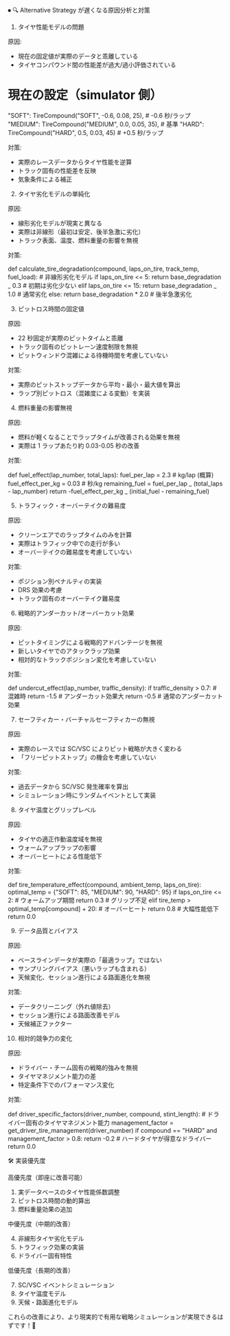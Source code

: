 ⏺ 🔍 Alternative Strategy が遅くなる原因分析と対策

1. タイヤ性能モデルの問題

原因:

- 現在の固定値が実際のデータと乖離している
- タイヤコンパウンド間の性能差が過大/過小評価されている

# 現在の設定（simulator 側）

"SOFT": TireCompound("SOFT", -0.6, 0.08, 25), # -0.6 秒/ラップ
"MEDIUM": TireCompound("MEDIUM", 0.0, 0.05, 35), # 基準
"HARD": TireCompound("HARD", 0.5, 0.03, 45) # +0.5 秒/ラップ

対策:

- 実際のレースデータからタイヤ性能を逆算
- トラック固有の性能差を反映
- 気象条件による補正

2. タイヤ劣化モデルの単純化

原因:

- 線形劣化モデルが現実と異なる
- 実際は非線形（最初は安定、後半急激に劣化）
- トラック表面、温度、燃料重量の影響を無視

対策:

def calculate_tire_degradation(compound, laps_on_tire, track_temp, fuel_load): # 非線形劣化モデル
if laps_on_tire <= 5:
return base_degradation _ 0.3 # 初期は劣化少ない
elif laps_on_tire <= 15:
return base_degradation _ 1.0 # 通常劣化
else:
return base_degradation \* 2.0 # 後半急激劣化

3. ピットロス時間の固定値

原因:

- 22 秒固定が実際のピットタイムと乖離
- トラック固有のピットレーン速度制限を無視
- ピットウィンドウ混雑による待機時間を考慮していない

対策:

- 実際のピットストップデータから平均・最小・最大値を算出
- ラップ別ピットロス（混雑度による変動）を実装

4. 燃料重量の影響無視

原因:

- 燃料が軽くなることでラップタイムが改善される効果を無視
- 実際は 1 ラップあたり約 0.03-0.05 秒の改善

対策:

def fuel_effect(lap_number, total_laps):
fuel_per_lap = 2.3 # kg/lap (概算)
fuel_effect_per_kg = 0.03 # 秒/kg
remaining_fuel = fuel_per_lap _ (total_laps - lap_number)
return -fuel_effect_per_kg _ (initial_fuel - remaining_fuel)

5. トラフィック・オーバーテイクの難易度

原因:

- クリーンエアでのラップタイムのみを計算
- 実際はトラフィック中での走行が多い
- オーバーテイクの難易度を考慮していない

対策:

- ポジション別ペナルティの実装
- DRS 効果の考慮
- トラック固有のオーバーテイク難易度

6. 戦略的アンダーカット/オーバーカット効果

原因:

- ピットタイミングによる戦略的アドバンテージを無視
- 新しいタイヤでのアタックラップ効果
- 相対的なトラックポジション変化を考慮していない

対策:

def undercut_effect(lap_number, traffic_density):
if traffic_density > 0.7: # 混雑時
return -1.5 # アンダーカット効果大
return -0.5 # 通常のアンダーカット効果

7. セーフティカー・バーチャルセーフティカーの無視

原因:

- 実際のレースでは SC/VSC によりピット戦略が大きく変わる
- 「フリーピットストップ」の機会を考慮していない

対策:

- 過去データから SC/VSC 発生確率を算出
- シミュレーション時にランダムイベントとして実装

8. タイヤ温度とグリップレベル

原因:

- タイヤの適正作動温度域を無視
- ウォームアップラップの影響
- オーバーヒートによる性能低下

対策:

def tire_temperature_effect(compound, ambient_temp, laps_on_tire):
optimal_temp = {"SOFT": 85, "MEDIUM": 90, "HARD": 95}
if laps_on_tire <= 2: # ウォームアップ期間
return 0.3 # グリップ不足
elif tire_temp > optimal_temp[compound] + 20: # オーバーヒート
return 0.8 # 大幅性能低下
return 0.0

9. データ品質とバイアス

原因:

- ベースラインデータが実際の「最適ラップ」ではない
- サンプリングバイアス（悪いラップも含まれる）
- 天候変化、セッション進行による路面進化を無視

対策:

- データクリーニング（外れ値除去）
- セッション進行による路面改善モデル
- 天候補正ファクター

10. 相対的競争力の変化

原因:

- ドライバー・チーム固有の戦略的強みを無視
- タイヤマネジメント能力の差
- 特定条件下でのパフォーマンス変化

対策:

def driver_specific_factors(driver_number, compound, stint_length): # ドライバー固有のタイヤマネジメント能力
management_factor = get_driver_tire_management(driver_number)
if compound == "HARD" and management_factor > 0.8:
return -0.2 # ハードタイヤが得意なドライバー
return 0.0

🛠 実装優先度

高優先度（即座に改善可能）

1. 実データベースのタイヤ性能係数調整
2. ピットロス時間の動的算出
3. 燃料重量効果の追加

中優先度（中期的改善）

4. 非線形タイヤ劣化モデル
5. トラフィック効果の実装
6. ドライバー固有特性

低優先度（長期的改善）

7. SC/VSC イベントシミュレーション
8. タイヤ温度モデル
9. 天候・路面進化モデル

これらの改善により、より現実的で有用な戦略シミュレーションが実現できるはずです！🏁
